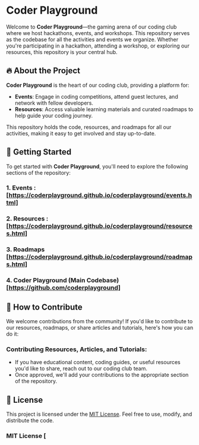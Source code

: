 # Coder Playground

Welcome to **Coder Playground**—the gaming arena of our coding club where we host hackathons, events, and workshops. This repository serves as the codebase for all the activities and events we organize. Whether you're participating in a hackathon, attending a workshop, or exploring our resources, this repository is your central hub.

## 🔥 **About the Project**
**Coder Playground** is the heart of our coding club, providing a platform for:
- **Events**: Engage in coding competitions, attend guest lectures, and network with fellow developers.
- **Resources**: Access valuable learning materials and curated roadmaps to help guide your coding journey.

This repository holds the code, resources, and roadmaps for all our activities, making it easy to get involved and stay up-to-date.

## 🚀 **Getting Started**

To get started with **Coder Playground**, you'll need to explore the following sections of the repository:

### 1. **Events** : [https://coderplayground.github.io/coderplayground/events.html]
  
### 2. **Resources** : [https://coderplayground.github.io/coderplayground/resources.html]

### 3. **Roadmaps** [https://coderplayground.github.io/coderplayground/roadmaps.html]

### 4. **Coder Playground (Main Codebase)** [https://github.com/coderplayground]

## 🎯 **How to Contribute**

We welcome contributions from the community! If you'd like to contribute to our resources, roadmaps, or share articles and tutorials, here's how you can do it:

### Contributing Resources, Articles, and Tutorials:
- If you have educational content, coding guides, or useful resources you'd like to share, reach out to our coding club team.
- Once approved, we'll add your contributions to the appropriate section of the repository.

## 🤝 License

This project is licensed under the [MIT License](./LICENSE). Feel free to use, modify, and distribute the code.

### MIT License [



